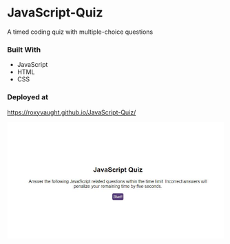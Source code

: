 # JavaScript-Quiz
A timed coding quiz with multiple-choice questions

### Built With 
* JavaScript
* HTML
* CSS 

### Deployed at 
https://roxyvaught.github.io/JavaScript-Quiz/

<img src = screenshot.JPG />